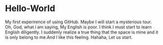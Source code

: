 # Hello-World
My first experirence of using GitHub.
Maybe I will start a  mysterious tour.
Oh, God, what i am  saying, My English is poor.
I think I must start to learn English diligently.
I suddenly realize a true thing that the space is mine and it is  only belong to me.And I like this feeling.
Hahaha, Let us start.
